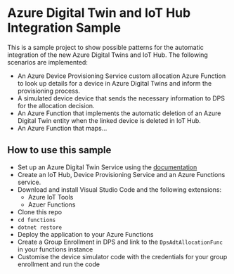 # Azure Digital Twin and IoT Hub Integration Sample

This is a sample project to show possible patterns for the automatic integration of the new Azure Digital Twins and IoT Hub. The following scenarios are implemented:

* An Azure Device Provisioning Service custom allocation Azure Function to look up details for a device in Azure Digital Twins and inform the provisioning process.
* A simulated device device that sends the necessary information to DPS for the allocation decision.
* An Azure Function that implements the automatic deletion of an Azure Digital Twin entity when the linked device is deleted in IoT Hub.
* An Azure Function that maps...

## How to use this sample

* Set up an Azure Digital Twin Service using the [documentation](https://docs.microsoft.com/en-us/azure/digital-twins/how-to-set-up-instance-scripted)
* Create an IoT Hub, Device Provisioning Service and an Azure Functions service.
* Download and install Visual Studio Code and the following extensions:
  * Azure IoT Tools
  * Azuer Functions
* Clone this repo
* `cd functions`
* `dotnet restore`
* Deploy the application to your Azure Functions
* Create a Group Enrollment in DPS and link to the `DpsAdtAllocationFunc` in your functions instance
* Customise the device simulator code with the credentials for your group enrollment and run the code
